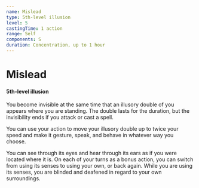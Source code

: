 ```yaml
---
name: Mislead
type: 5th-level illusion
level: 5
castingTime: 1 action
range: Self
components: S
duration: Concentration, up to 1 hour
---
```


# Mislead

#### 5th-level illusion

You become invisible at the same time that an illusory double of you appears where you are standing. The double lasts for the duration, but the invisibility ends if you attack or cast a spell.

You can use your action to move your illusory double up to twice your speed and make it gesture, speak, and behave in whatever way you choose.

You can see through its eyes and hear through its ears as if you were located where it is. On each of your turns as a bonus action, you can switch from using its senses to using your own, or back again. While you are using its senses, you are blinded and deafened in regard to your own surroundings.
